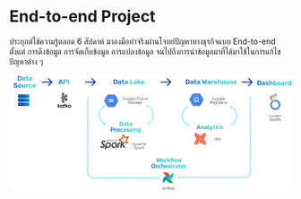 # End-to-end Project

ประยุกต์ใช้ความรู้ตลอด 6 สัปดาห์ มาลงมือทำจริงผ่านโจทย์ปัญหาทางธุรกิจแบบ End-to-end ตั้งแต่
การดึงข้อมูล การจัดเก็บข้อมูล การแปลงข้อมูล จนไปถึงการนำข้อมูลมาที่ได้มาใช้ในการแก้ไขปัญหาต่าง ๆ

![End-to-end Project](../docs/img/skooldio-data-engineering-bootcamp-end-to-end-project.png)